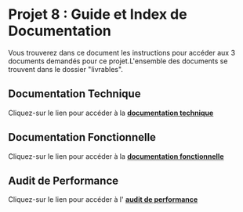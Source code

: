 # Projet 8 : Guide et Index de Documentation

Vous trouverez dans ce document les instructions pour accéder aux 3 documents demandés pour ce projet.L'ensemble des documents se trouvent dans le dossier "livrables".

## Documentation Technique
Cliquez-sur le lien pour accéder à la [__documentation technique__](https://miky9201.github.io/todo-list-app/docs)
## Documentation Fonctionnelle
Cliquez-sur le lien pour accéder à la [__documentation fonctionnelle__](./livrables/functional_doc/functionalDoc.md)
## Audit de Performance
Cliquez-sur le lien pour accéder à l' [__audit de performance__](./livrables/audit/audit.md)

